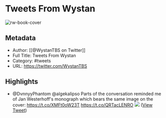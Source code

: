 # Tweets From Wystan

![rw-book-cover](https://pbs.twimg.com/profile_images/1559162871224868864/GWOGkNmv.jpg)

## Metadata
- Author: [[@WystanTBS on Twitter]]
- Full Title: Tweets From Wystan
- Category: #tweets
- URL: https://twitter.com/WystanTBS

## Highlights
- @DvnnyyPhantom @algekalipso Parts of the conversation reminded me of Jan Westerhoff's monograph which bears the same image on the cover:
  https://t.co/XMFt0oW23T https://t.co/QRTacLENRO
  ![](https://pbs.twimg.com/media/FfO01XUXEAYPNPE.jpg) ([View Tweet](https://twitter.com/WystanTBS/status/1581806757789081600))
